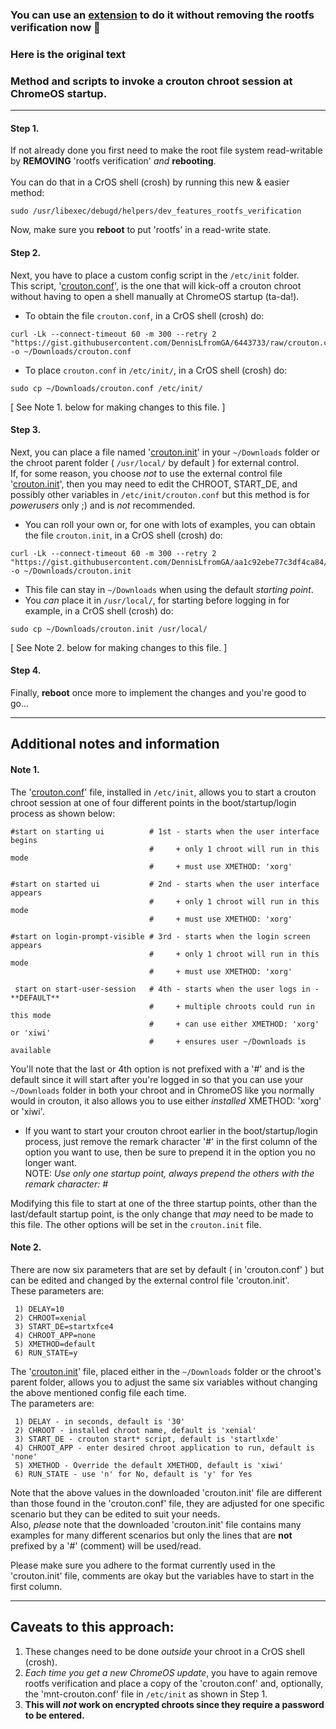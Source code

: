 ### You can use an [extension](https://github.com/supechicken/ChromeOS-AutoStart) to do it without removing the rootfs verification now 🎉

### Here is the original text

### Method and scripts to invoke a crouton chroot session at ChromeOS startup.

----------
#### **Step 1.** 
If not already done you first need to make the root file system read-writable by **REMOVING** 'rootfs verification' *and* **rebooting**. <br>  
You can do that in a CrOS shell (crosh) by running this new & easier method:   
```
sudo /usr/libexec/debugd/helpers/dev_features_rootfs_verification
```    

Now, make sure you **reboot** to put 'rootfs' in a read-write state. 
  
#### **Step 2.** 
Next, you have to place a custom config script in the ```/etc/init``` folder. <br>
This script, '[crouton.conf](https://gist.github.com/DennisLfromGA/6443733)', is the one that will kick-off a crouton chroot without having to open a shell manually at ChromeOS startup (ta-da!). <br>

 - To obtain the file `crouton.conf`, in a CrOS shell (crosh) do:
```
curl -Lk --connect-timeout 60 -m 300 --retry 2 "https://gist.githubusercontent.com/DennisLfromGA/6443733/raw/crouton.conf" -o ~/Downloads/crouton.conf
```
 - To place `crouton.conf` in `/etc/init/`, in a CrOS shell (crosh) do:    
```
sudo cp ~/Downloads/crouton.conf /etc/init/
```

[ See Note 1. below for making changes to this file. ]

  
#### **Step 3.** 
Next, you can place a file named '[crouton.init](https://gist.github.com/DennisLfromGA/aa1c92ebe77c3df4ca84)' in your ```~/Downloads``` folder or the chroot parent folder ( `/usr/local/` by default ) for external control.  
If, for some reason, you choose *not* to use the external control file '[crouton.init](https://gist.github.com/DennisLfromGA/aa1c92ebe77c3df4ca84)', then you may need to edit the CHROOT, START_DE, and possibly other variables in `/etc/init/crouton.conf` but this method is for *powerusers* only ;) and is *not* recommended.
 - You can roll your own or, for one with lots of examples, you can obtain the file `crouton.init`, in a CrOS shell (crosh) do:
```
curl -Lk --connect-timeout 60 -m 300 --retry 2 "https://gist.githubusercontent.com/DennisLfromGA/aa1c92ebe77c3df4ca84/raw/crouton.init" -o ~/Downloads/crouton.init
```
 - This file can stay in `~/Downloads` when using the default *starting point*.
 - You *can* place it in `/usr/local/`, for starting before logging in for example, in a CrOS shell (crosh) do:
```
sudo cp ~/Downloads/crouton.init /usr/local/
```
[ See Note 2. below for making changes to this file. ]
  
#### **Step 4.** 
Finally, **reboot** once more to implement the changes and you're good to go...

----------
## Additional notes and information

#### **Note 1.**
The '[crouton.conf](https://gist.github.com/DennisLfromGA/6443733)' file, installed in ```/etc/init```, allows you to start a crouton chroot session at one of four different points in the boot/startup/login process as shown below:
```
#start on starting ui          # 1st - starts when the user interface begins
                               #     + only 1 chroot will run in this mode
                               #     + must use XMETHOD: 'xorg'
 
#start on started ui           # 2nd - starts when the user interface appears
                               #     + only 1 chroot will run in this mode
                               #     + must use XMETHOD: 'xorg'
 
#start on login-prompt-visible # 3rd - starts when the login screen appears
                               #     + only 1 chroot will run in this mode
                               #     + must use XMETHOD: 'xorg'
 
 start on start-user-session   # 4th - starts when the user logs in - **DEFAULT**
                               #     + multiple chroots could run in this mode
                               #     + can use either XMETHOD: 'xorg' or 'xiwi'
                               #     + ensures user ~/Downloads is available
```
You'll note that the last or 4th option is not prefixed with a '#' and is the default since it will start after you're logged in so that you can use your ```~/Downloads``` folder in both your chroot and in ChromeOS like you normally would in crouton, it also allows you to use either *installed* XMETHOD: 'xorg' or 'xiwi'.

 - If you want to start your crouton chroot earlier in the boot/startup/login process, just remove the remark character '#' in the first column of the option you want to use, then be sure to prepend it in the option you no longer want.    
NOTE: *Use only one startup point, always prepend the others with the remark character: #*

Modifying this file to start at one of the three startup points, other than the last/default startup point, is the only change that *may* need to be made to this file. The other options will be set in the `crouton.init` file.
  
#### **Note 2.**
There are now six parameters that are set by default ( in 'crouton.conf' ) but can be edited and changed by the external control file 'crouton.init'.  
These parameters are:
```
 1) DELAY=10  
 2) CHROOT=xenial  
 3) START_DE=startxfce4 
 4) CHROOT_APP=none
 5) XMETHOD=default  
 6) RUN_STATE=y 
```

The '[crouton.init](https://gist.github.com/DennisLfromGA/aa1c92ebe77c3df4ca84)' file, placed either in the ```~/Downloads``` folder or the chroot's parent folder, allows you to adjust the same six variables without changing the above mentioned config file each time.  
The parameters are:
```
 1) DELAY - in seconds, default is '30'
 2) CHROOT - installed chroot name, default is 'xenial'
 3) START_DE - crouton start* script, default is 'startlxde' 
 4) CHROOT_APP - enter desired chroot application to run, default is 'none'  
 5) XMETHOD - Override the default XMETHOD, default is 'xiwi'
 6) RUN_STATE - use 'n' for No, default is 'y' for Yes
```
Note that the above values in the downloaded 'crouton.init' file are different than those found in the 'crouton.conf' file, they are adjusted for one specific scenario but they can be edited to suit your needs.  
Also, *please* note that the downloaded 'crouton.init' file contains many examples for many different scenarios but only the lines that are **not** prefixed by a '#' (comment) will be used/read.

Please make sure you adhere to the format currently used in the 'crouton.init' file, comments are okay but the variables have to start in the first column.

----------
## **Caveats to this approach:** <br>
1. These changes need to be done *outside* your chroot in a CrOS shell (crosh). <br>
2. *Each time you get a new ChromeOS update*, you have to again remove rootfs verification and place a copy of the 'crouton.conf' and, optionally, the 'mnt-crouton.conf' file in ```/etc/init``` as shown in Step 1.<br>
3. __This will *not* work on encrypted chroots since they require a password to be entered.__